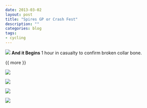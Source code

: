 ```yaml
---
date: 2013-03-02
layout: post
title: "Spires GP or Crash Fest"
description: ""
categories: blog  
tags: 
- cycling
---
```


![](/images/2013/2013-03-02-crash-1.jpg)
**And it Begins**
1 hour in casualty to confirm broken collar bone.

{{ more }}

![]( /images/2013/2013-03-02-crash-2.jpg)

![]( /images/2013/2013-03-02-crash-3.jpg)

![]( /images/2013/2013-03-02-crash-4.jpg)

![]( /images/2013/2013-03-02-crash-5.jpg)

